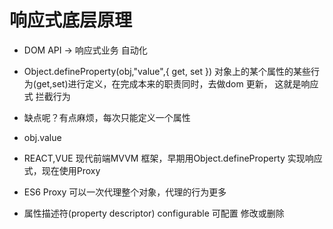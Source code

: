 # 响应式底层原理

- DOM API -> 响应式业务 自动化
- Object.defineProperty(obj,"value",{
    get,
    set
})
  对象上的某个属性的某些行为(get,set)进行定义，在完成本来的职责同时，去做dom 更新，
  这就是响应式
  拦截行为
- 缺点呢？有点麻烦，每次只能定义一个属性
- obj.value
- REACT,VUE 现代前端MVVM 框架，早期用Object.defineProperty
  实现响应式，现在使用Proxy
- ES6 Proxy 可以一次代理整个对象，代理的行为更多

- 属性描述符(property descriptor)
  configurable 可配置 修改或删除

